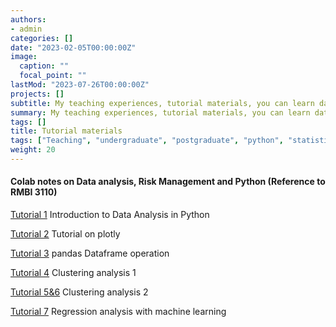 ```yaml
---
authors:
- admin
categories: []
date: "2023-02-05T00:00:00Z"
image:
  caption: ""
  focal_point: ""
lastMod: "2023-07-26T00:00:00Z"
projects: []
subtitle: My teaching experiences, tutorial materials, you can learn data analytical skills from basic to intermediate level
summary: My teaching experiences, tutorial materials, you can learn data analytical skills from basic to intermediate level
tags: []
title: Tutorial materials
tags: ["Teaching", "undergraduate", "postgraduate", "python", "statistics", "data analysis"]
weight: 20
---
```


#### Colab notes on Data analysis, Risk Management and Python (Reference to RMBI 3110)

[Tutorial 1](https://drive.google.com/file/d/1K3-pJhCl8ovVkhukrwKj5BBiR4iayp66/view?usp=sharing) Introduction to Data Analysis in Python

[Tutorial 2](https://colab.research.google.com/drive/19qSaE1xVlSQxAFh4KTjnAm1cFfFql08l?usp=sharing) Tutorial on plotly

[Tutorial 3](https://colab.research.google.com/drive/1VFmv5rXTYu5Pd7intx5-Vzdj0owH6v9U?usp=sharing) pandas Dataframe operation

[Tutorial 4](https://colab.research.google.com/drive/172_TibYOJ_wuMXy7kj7exFTGgf8GSeH0?usp=sharing) Clustering analysis 1

[Tutorial 5&6](https://colab.research.google.com/drive/1bAoDiz7k-DaUv4Ij1OcGHMFughSl3uig?usp=sharing) Clustering analysis 2

[Tutorial 7](https://colab.research.google.com/drive/1R3LwfWiyQCvKsV_YyWwo9S0WWoSvmwnz?usp=sharing) Regression analysis with machine learning
